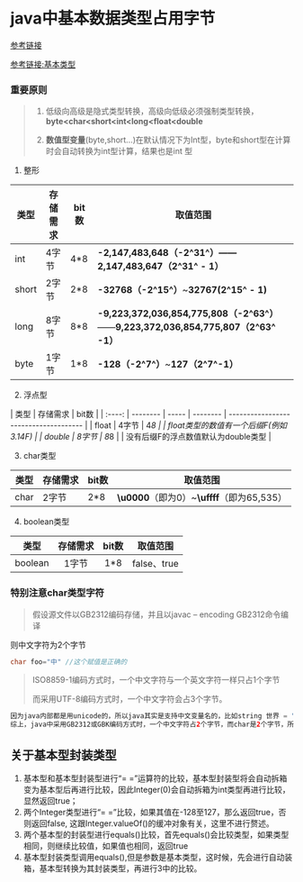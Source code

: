 # java中基本数据类型占用字节

[参考链接](https://www.cnblogs.com/jiftle/p/7552304.html) 

[参考链接:基本类型](https://www.nowcoder.com/tutorial/10001/5291dea217e0490689bed00245407b35)

### 重要原则

> 1. 低级向高级是隐式类型转换，高级向低级必须强制类型转换，**byte<char<short<int<long<float<double**
>
> 2. **数值型变量**(byte,short…)在默认情况下为Int型，byte和short型在计算时会自动转换为int型计算，结果也是int 型

1. 整形

| 类型  | 存储需求 | bit数 | 取值范围                                                     |
| ----- | -------- | ----- | ------------------------------------------------------------ |
| int   | 4字节    | 4*8   | **-2,147,483,648（-2^31^）—— 2,147,483,647（2^31^ - 1）**    |
| short | 2字节    | 2*8   | **-32768（-2^15^）**~**32767(2^15^ - 1)**                    |
| long  | 8字节    | 8*8   | **-9,223,372,036,854,775,808（-2^63^）**——**9,223,372,036,854,775,807（2^63^ -1）** |
| byte  | 1字节    | 1*8   | **-128（-2^7^）**~**127（2^7^-1）**                          |

2. 浮点型

|  类型  | 存储需求 | bit数 |
| :----: | -------- | ----- | -------- | ------------------------------------- |
| float  | 4字节    | 4*8   |          | float类型的数值有一个后缀F(例如3.14F) |
| double | 8字节    | 8*8   |          | 没有后缀F的浮点数值默认为double类型   |

3. char类型

| 类型 | 存储需求 | bit数 |取值范围|
| ---- | -------- | ----- | -------- |
| char | 2字节    | 2*8   | **\u0000**（即为0）~**\uffff**（即为65,535） |

4. boolean类型

| 类型 | 存储需求 | bit数 | 取值范围 |
| :----: | :-------: | :-----: | :--------: |
| boolean | 1字节 | 1*8 | false、true |



### 特别注意char类型字符

> 假设源文件以GB2312编码存储，并且以javac – encoding GB2312命令编译

则中文字符为2个字节

```java
char foo="中" //这个赋值是正确的
```



> ISO8859-1编码方式时，一个中文字符与一个英文字符一样只占1个字节
>
> 而采用UTF-8编码方式时，一个中文字符会占3个字节。

```java
因为java内部都是用unicode的，所以java其实是支持中文变量名的，比如string 世界 = "我的世界";这样的语句是可以通过的。
综上，java中采用GB2312或GBK编码方式时，一个中文字符占2个字节，而char是2个字节，所以是对的
```

## 关于基本型封装类型

1. 基本型和基本型封装型进行“= =”运算符的比较，基本型封装型将会自动拆箱变为基本型后再进行比较，因此Integer(0)会自动拆箱为int类型再进行比较，显然返回true；
2. 两个Integer类型进行“= =”比较，如果其值在-128至127，那么返回true，否则返回false, 这跟Integer.valueOf()的缓冲对象有关，这里不进行赘述。
3. 两个基本型的封装型进行equals()比较，首先equals()会比较类型，如果类型相同，则继续比较值，如果值也相同，返回true
4. 基本型封装类型调用equals(),但是参数是基本类型，这时候，先会进行自动装箱，基本型转换为其封装类型，再进行3中的比较。